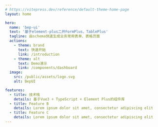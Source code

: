 ```yaml
---
# https://vitepress.dev/reference/default-theme-home-page
layout: home

hero:
  name: 'bep-ui'
  text: '基于element-plus二开FormPlus、TablePlus'
  tagline: 由schema快速生成业务常用表单、表格页面
  actions:
    - theme: brand
      text: 快速开始
      link: /introduction
    - theme: alt
      text: Demo演示
      link: /components/dashboard
  image:
    src: /public/assets/logo.svg
    alt: BepUI

features:
  - title: 技术栈
    details: 基于Vue3 + TypeScript + Element Plus的组件库
  - title: Feature B
    details: Lorem ipsum dolor sit amet, consectetur adipiscing elit
  - title: Feature C
    details: Lorem ipsum dolor sit amet, consectetur adipiscing elit
---
```

